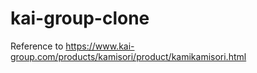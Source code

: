 # kai-group-clone
Reference to https://www.kai-group.com/products/kamisori/product/kamikamisori.html
